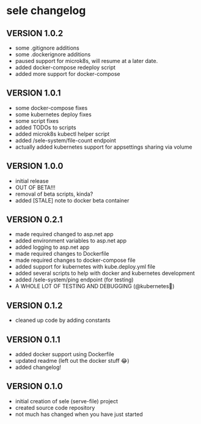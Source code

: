 # sele changelog

## VERSION 1.0.2

- some .gitignore additions
- some .dockerignore additions
- paused support for microk8s, will resume at a later date.
- added docker-compose redeploy script
- added more support for docker-compose

## VERSION 1.0.1

- some docker-compose fixes
- some kubernetes deploy fixes
- some script fixes
- added TODOs to scripts
- added microk8s kubectl helper script
- added /sele-system/file-count endpoint
- actually added kubernetes support for appsettings sharing via volume

## VERSION 1.0.0

- initial release
- OUT OF BETA!!!
- removal of beta scripts, kinda?
- added [STALE] note to docker beta container

## VERSION 0.2.1

- made required changed to asp.net app
- added environment variables to asp.net app
- added logging to asp.net app
- made required changes to Dockerfile
- made required changes to docker-compose file
- added support for kubernetes with kube.deploy.yml file
- added several scripts to help with docker and kubernetes development
- added /sele-system/ping endpoint (for testing)
- A WHOLE LOT OF TESTING AND DEBUGGING (@kubernetes👀)

## VERSION 0.1.2

- cleaned up code by adding constants

## VERSION 0.1.1

- added docker support using Dockerfile
- updated readme (left out the docker stuff 😂)
- added changelog!

## VERSION 0.1.0

- initial creation of sele (serve-file) project
- created source code repository
- not much has changed when you have just started
